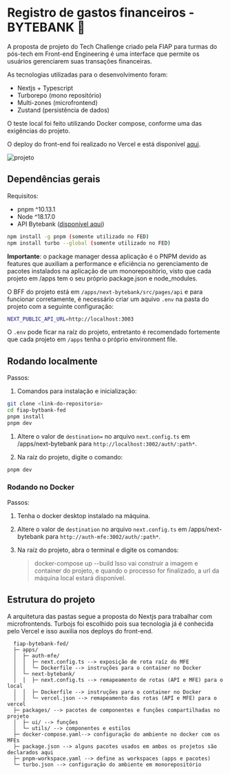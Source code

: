 # Registro de gastos financeiros - BYTEBANK 💸

A proposta de projeto do Tech Challenge criado pela FIAP para turmas do pós-tech em Front-end Engineering é uma interface que permite os usuários gerenciarem suas transações financeiras.

As tecnologias utilizadas para o desenvolvimento foram:
- Nextjs + Typescript
- Turborepo (mono repositório)
- Multi-zones (microfrontend)
- Zustand (persistência de dados)

O teste local foi feito utilizando Docker compose, conforme uma das exigências do projeto.

O deploy do front-end foi realizado no Vercel e está disponível [aqui](https://fiap-bytebank.vercel.app/dashboard).


![projeto](https://github.com/user-attachments/assets/d73502c9-7e72-4cf6-a66b-84c564c026b1)


## Dependências gerais

Requisitos: 
- pnpm ^10.13.1
- Node ^18.17.0
- API Bytebank ([disponível aqui](https://github.com/LisandraFerraz/nest-bytebank-api))

```bash
npm install -g pnpm (somente utilizado no FED)
npm install turbo --global (somente utilizado no FED)
```
**Importante**: o package manager dessa aplicação é o PNPM devido as features que auxiliam a performance e eficiência no gerenciamento de pacotes instalados na aplicação de um monorepositório, visto que cada projeto em /apps tem o seu próprio package.json e node_modules.

O BFF do projeto está em `/apps/next-bytebank/src/pages/api` e para funcionar corretamente, é necessário criar um aquivo `.env` na pasta do projeto com a seguinte configuração:
```bash
NEXT_PUBLIC_API_URL=http://localhost:3003
```
O `.env` pode ficar na raíz do projeto, entretanto é recomendado fortemente que cada projeto em `/apps` tenha o próprio environment file.
## Rodando localmente
Passos:

1. Comandos para instalação e inicialização:

```bash
git clone <link-do-repositorio>
cd fiap-bytbank-fed
pnpm install
pnpm dev
```

1. Altere o valor de `destination=` no arquivo `next.config.ts` em /apps/next-bytebank para `http://localhost:3002/auth/:path*`.

2. Na raíz do projeto, digite o comando:

```bash
pnpm dev
```
### Rodando no Docker

Passos:
      
1. Tenha o docker desktop instalado na máquina.
2. Altere o valor de `destination` no arquivo `next.config.ts` em /apps/next-bytebank para `http://auth-mfe:3002/auth/:path*`.

3. Na raíz do projeto, abra o terminal e digite os comandos:

      > docker-compose up --build
Isso vai construir a imagem e container do projeto, e quando o processo for finalizado, a url da máquina local estará disponível.

## Estrutura do projeto
A arquitetura das pastas segue a proposta do Nextjs para trabalhar com microfrontends. Turbojs foi escolhido pois sua tecnologia já é conhecida pelo Vercel e isso auxilia nos deploys do front-end.

      fiap-bytebank-fed/
      ├─ apps/
      │  ├─ auth-mfe/
      │  │  ├─ next.config.ts --> exposição de rota raíz do MFE
      │  │  └─ Dockerfile --> instruções para o container no Docker
      │  └─ next-bytebank/
      │  │  ├─ next.config.ts --> remapeamento de rotas (API e MFE) para o local
      │  │  ├─ Dockerfile --> instruções para o container no Docker
      │  │  └─ vercel.json --> remapeamento das rotas (API e MFE) para o vercel
      ├─ packages/ --> pacotes de componentes e funções compartilhadas no projeto
      │  ├─ ui/ --> funções
      │  └─ utils/ --> componentes e estilos
      ├─ docker-compose.yaml--> configuração do ambiente no docker com os MFEs
      ├─ package.json --> alguns pacotes usados em ambos os projetos são declarados aqui
      ├─ pnpm-workspace.yaml --> define as workspaces (apps e pacotes)
      └─ turbo.json --> configuração do ambiente em monorepositório


